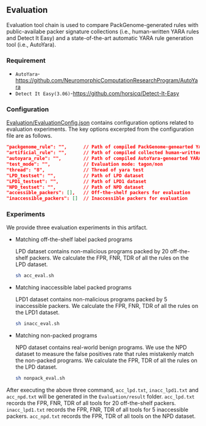 ## Evaluation

Evaluation tool chain is used to compare PackGenome-generated rules with public-availabe packer signature collections (i.e., human-written YARA rules and Detect It Easy) and a state-of-the-art automatic YARA rule generation tool (i.e., AutoYara). 

### Requirement

- `AutoYara`-https://github.com/NeuromorphicComputationResearchProgram/AutoYara
- `Detect It Easy(3.06)`-https://github.com/horsicq/Detect-It-Easy

### Configuration

[Evaluation/EvaluationConfig.json](https://github.com/packgenome/PackGenome-Artifacts/blob/main/Evaluation/configs/EvaluationConfig.json) contains configuration options related to evaluation experiments. The key options excerpted from the configuration file are as follows.

```json
"packgenome_rule": "", 		// Path of compiled PackGenome-genearted YARA rule
"artificial_rule": "",      // Path of compiled collected human-written YARA rule
"autoyara_rule": "",		// Path of compiled AutoYara-genearted YARA rule
"test_mode": "",			// Evaluation mode: tagon/non
"thread": "8",				// Thread of yara test
"LPD_testset": "",			// Path of LPD dataset
"LPD1_testset": "",			// Path of LPD1 dataset
"NPD_testset": "",			// Path of NPD dataset
"accessible_packers": [],	// Off-the-shelf packers for evaluation 
"inaccessible_packers": []	// Inaccessible packers for evaluation 
```

### Experiments

We provide three evaluation experiments in this artifact.

- Matching off-the-shelf label packed programs

  LPD dataset contains non-malicious programs packed by 20 off-the-shelf packers. We calculate the FPR, FNR, TDR of all the rules on the LPD dataset.

  ```sh
  sh acc_eval.sh
  ```

- Matching inaccessible label packed programs

  LPD1 dataset contains non-malicious programs packed by 5 inaccessible packers. We calculate the FPR, FNR, TDR of all the rules on the LPD1 dataset.

  ```sh
  sh inacc_eval.sh

- Matching non-packed programs

  NPD dataset contains real-world benign programs. We use the NPD dataset to measure the false positives rate that rules mistakenly match the non-packed programs. We calculate the FPR, TDR of all the rules on the LPD dataset.

  ```sh
  sh nonpack_eval.sh
  ```

After executing the above three command, `acc_lpd.txt`, `inacc_lpd1.txt` and `acc_npd.txt` will be generated in the `Evaluation/result` folder. `acc_lpd.txt` records the FPR, FNR, TDR of all tools for 20 off-the-shelf packers. `inacc_lpd1.txt` records the FPR, FNR, TDR of all tools for 5 inaccessible packers. `acc_npd.txt` records the FPR, TDR of all tools on the NPD dataset.


